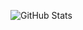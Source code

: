 ![GitHub Stats](https://github-readme-stats.vercel.app/api?username=taralloxx&count_private=true&show_icons=true&theme=tokyonight)
